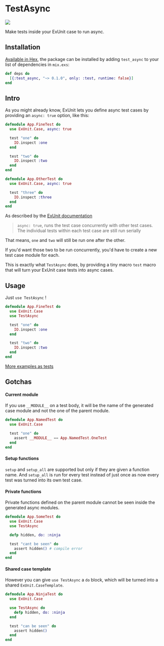 # TestAsync
<a href="https://travis-ci.org/vic/test_async"><img src="https://travis-ci.org/vic/test_async.svg"></a>

Make tests inside your ExUnit case to run async.

## Installation

[Available in Hex](https://hex.pm/packages/test_async), the package can be installed
by adding `test_async` to your list of dependencies in `mix.exs`:

```elixir
def deps do
  [{:test_async, "~> 0.1.0", only: :test, runtime: false}]
end
```

## Intro

As you might already know, ExUnit lets you define async test cases by
providing an `async: true` option, like this:

```elixir
defmodule App.FineTest do
  use ExUnit.Case, async: true

  test "one" do
    IO.inspect :one
  end

  test "two" do
    IO.inspect :two
  end
end

defmodule App.OtherTest do
  use ExUnit.Case, async: true

  test "three" do
    IO.inspect :three
  end
end
```

As described by the [ExUnit documentation](https://hexdocs.pm/ex_unit/ExUnit.html) 


> `async: true`, runs the test case concurrently with other test cases. 
> The individual tests within each test case are still run serially

That means, `one` and `two` will still be run one after the other.

If you'd want those two to be run concurrently, you'd have to create
a new test case module for each.

This is exactly what `TestAsync` does, by providing a tiny macro `test`
macro that will turn your ExUnit case tests into async cases.

## Usage

Just `use TestAsync` !

```elixir
defmodule App.FineTest do
  use ExUnit.Case
  use TestAsync

  test "one" do
    IO.inspect :one
  end

  test "two" do
    IO.inspect :two
  end
end
```

[More examples as tests](https://github.com/vic/test_async/blob/master/test/)

## Gotchas

#### Current module

If you use `__MODULE__` on a test body, it will be the name of the
generated case module and not the one of the parent module.

```elixir
defmodule App.NamedTest do
  use ExUnit.Case

  test "one" do
    assert __MODULE__ == App.NamedTest.OneTest
  end
end
```

#### Setup functions

`setup` and `setup_all` are supported but only if they are given a
function name. And `setup_all` is run for every test instead of just
once as now every test was turned into its own test case.

#### Private functions 

Private functions defined on the parent module cannot be seen inside
the generated async modules.

```elixir
defmodule App.SomeTest do
  use ExUnit.Case
  use TestAsync

  defp hidden, do: :ninja

  test "cant be seen" do
    assert hidden() # compile error
  end
end
```

#### Shared case template

However you can give `use TestAsync` a `do` block, which will be
turned into a shared `ExUnit.CaseTemplate`.

```elixir
defmodule App.NinjaTest do
  use ExUnit.Case

  use TestAsync do
    defp hidden, do: :ninja
  end

  test "can be seen" do
    assert hidden()
  end
end
```
